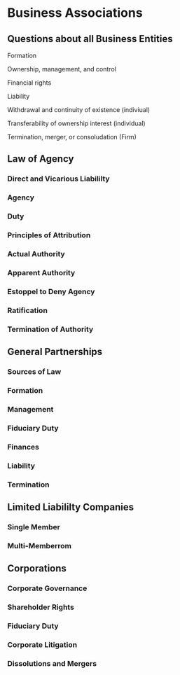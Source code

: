 # Business Associations

## Questions about all Business Entities

Formation

Ownership, management, and control

Financial rights

Liability

Withdrawal and continuity of existence (indiviual)

Transferability of ownership interest (individual)

Termination, merger, or consoludation (Firm)

##

## Law of Agency

### Direct and Vicarious Liabililty&#x20;

### Agency

### Duty

### Principles of Attribution

### Actual Authority

### Apparent Authority

### Estoppel to Deny Agency

### Ratification

### Termination of Authority&#x20;

## General Partnerships

### Sources of Law

### Formation

### Management

### Fiduciary Duty&#x20;

### Finances

### Liability&#x20;

### Termination

## Limited Liabililty Companies

### Single Member

### Multi-Memberrom&#x20;

## Corporations

### Corporate Governance

### Shareholder Rights

### Fiduciary Duty

### Corporate Litigation

### Dissolutions and Mergers







